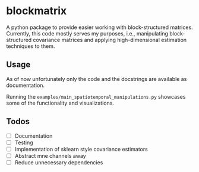 # blockmatrix

A python package to provide easier working with block-structured matrices. Currently, this
code mostly serves my purposes, i.e., manipulating block-structured covariance matrices
and applying high-dimensional estimation techniques to them.

## Usage

As of now unfortunately only the code and the docstrings are available as documentation.

Running the `examples/main_spatiotemporal_manipulations.py` showcases some of the
functionality and visualizations.

## Todos

- [ ] Documentation
- [ ] Testing
- [ ] Implementation of sklearn style covariance estimators
- [ ] Abstract mne channels away
- [ ] Reduce unnecessary dependencies
